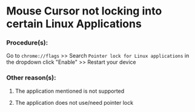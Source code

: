 # Mouse Cursor not locking into certain Linux Applications

### Procedure(s):

Go to `chrome://flags` >> Search `Pointer lock for Linux applications` in the dropdown click "Enable" >> Restart your device

### Other reason(s):
1. The application mentioned is not supported

2. The application does not use/need pointer lock
